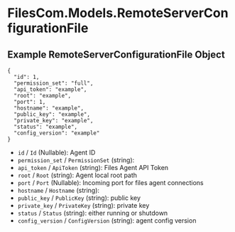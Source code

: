 # FilesCom.Models.RemoteServerConfigurationFile

## Example RemoteServerConfigurationFile Object

```
{
  "id": 1,
  "permission_set": "full",
  "api_token": "example",
  "root": "example",
  "port": 1,
  "hostname": "example",
  "public_key": "example",
  "private_key": "example",
  "status": "example",
  "config_version": "example"
}
```

* `id` / `Id`  (Nullable<Int64>): Agent ID
* `permission_set` / `PermissionSet`  (string): 
* `api_token` / `ApiToken`  (string): Files Agent API Token
* `root` / `Root`  (string): Agent local root path
* `port` / `Port`  (Nullable<Int64>): Incoming port for files agent connections
* `hostname` / `Hostname`  (string): 
* `public_key` / `PublicKey`  (string): public key
* `private_key` / `PrivateKey`  (string): private key
* `status` / `Status`  (string): either running or shutdown
* `config_version` / `ConfigVersion`  (string): agent config version

